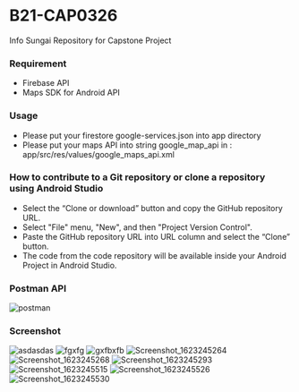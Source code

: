 # B21-CAP0326
Info Sungai Repository for Capstone Project

### Requirement
- Firebase API
- Maps SDK for Android API

### Usage
- Please put your firestore google-services.json into app directory
- Please put your maps API into string google_map_api in :
app/src/res/values/google_maps_api.xml

### How to contribute to a Git repository or clone a repository using Android Studio
- Select the “Clone or download” button and copy the GitHub repository URL.
- Select "File" menu, "New", and then "Project Version Control".
- Paste the GitHub repository URL into URL column and select the “Clone” button.
- The code from the code repository will be available inside your Android Project in Android Studio.

### Postman API
![postman](https://user-images.githubusercontent.com/72433491/121365149-99d84e80-c962-11eb-9797-16395c8f7a27.JPG)

### Screenshot
![asdasdas](https://user-images.githubusercontent.com/72433491/121366308-92fe0b80-c963-11eb-89fb-132e9ebfba8b.JPG)
![fgxfg](https://user-images.githubusercontent.com/72433491/121366312-942f3880-c963-11eb-8a48-734694e7cf6e.JPG)
![gxfbxfb](https://user-images.githubusercontent.com/72433491/121366313-94c7cf00-c963-11eb-8eb6-cd77ef650fb6.JPG)
![Screenshot_1623245264](https://user-images.githubusercontent.com/72433491/121365377-cc824700-c962-11eb-89ac-5eeac2e5ad8f.png)
![Screenshot_1623245268](https://user-images.githubusercontent.com/72433491/121365390-cee4a100-c962-11eb-86f6-3d74261dcb67.png)
![Screenshot_1623245293](https://user-images.githubusercontent.com/72433491/121365395-d1df9180-c962-11eb-829c-67794e717e10.png)
![Screenshot_1623245515](https://user-images.githubusercontent.com/72433491/121365406-d441eb80-c962-11eb-9519-2379c6872929.png)
![Screenshot_1623245526](https://user-images.githubusercontent.com/72433491/121365428-d7d57280-c962-11eb-9acd-d316d878bcc0.png)
![Screenshot_1623245530](https://user-images.githubusercontent.com/72433491/121365469-e15eda80-c962-11eb-8a8f-09598c24ed85.png)


